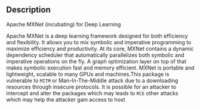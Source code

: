 ## Description
Apache MXNet (incubating) for Deep Learning

Apache MXNet is a deep learning framework designed for both efficiency and flexibility. 
It allows you to mix symbolic and imperative programming to maximize efficiency and productivity. 
At its core, MXNet contains a dynamic dependency scheduler that automatically parallelizes both symbolic and imperative operations on the fly. 
A graph optimization layer on top of that makes symbolic execution fast and memory efficient. MXNet is portable and lightweight, 
scalable to many GPUs and machines.This package is vulnerable to ```MITM``` or Man-In-The-Middle attack due to a downloading resources through insecure protocols.
It is possible for an attacker to intercept and alter the packages which may leads to ```RCE``` other attacks which may help the attacker gain access to host
